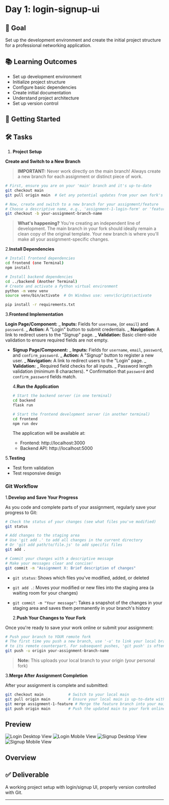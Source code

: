 # Day 1: login-signup-ui

## 🎯 Goal

Set up the development environment and create the initial project structure for a professional networking application.

## 📚 Learning Outcomes

- Set up development environment
- Initialize project structure
- Configure basic dependencies
- Create initial documentation
- Understand project architecture
- Set up version control

## 🚀 Getting Started

## 🛠️ Tasks

1. **Project Setup**

**Create and Switch to a New Branch**

> **IMPORTANT:** Never work directly on the main branch! Always create a new branch for each assignment or distinct piece of work.

```bash
# First, ensure you are on your 'main' branch and it's up-to-date
git checkout main
git pull origin main  # Get any potential updates from your own fork's main

# Now, create and switch to a new branch for your assignment/feature
# Choose a descriptive name, e.g., 'assignment-1-login-form' or 'feature-user-profile'
git checkout -b your-assignment-branch-name
```

> **What's happening?** You're creating an independent line of development. The main branch in your fork should ideally remain a clean copy of the original template. Your new branch is where you'll make all your assignment-specific changes.


2.**Install Dependencies**

```bash
# Install frontend dependencies
cd frontend (one Terminal)
npm install

# Install backend dependencies
cd ../backend (Another Terminal)
# Create and activate a Python virtual environment
python -m venv venv
source venv/bin/activate  # On Windows use: venv\Scripts\activate

pip install -r requirements.txt
```

3.**Frontend Implementation**

**Login Page/Component:**
_ **Inputs:** Fields for `username`, (or `email`) and `password`.
_ **Action:** A "Login" button to submit credentials.
_ **Navigation:** A link to redirect users to the "Signup" page.
_ **Validation:** Basic client-side validation to ensure required fields are not empty.

- **Signup Page/Component:**
  _ **Inputs:** Fields for `username`, `email`, `password`, and `confirm_password`.
  _ **Action:** A "Signup" button to register a new user.
  _ **Navigation:** A link to redirect users to the "Login" page.
  _ **Validation:**
  _ Required field checks for all inputs.
  _ Password length validation (minimum 8 characters). \* Confirmation that `password` and `confirm_password` fields match.

  4.**Run the Application**

  ```bash
  # Start the backend server (in one terminal)
  cd backend
  flask run

  # Start the frontend development server (in another terminal)
  cd frontend
  npm run dev
  ```

  The application will be available at:

  - Frontend: http://localhost:3000
  - Backend API: http://localhost:5000

 5.**Testing**

  - Test form validation
  - Test responsive design

### Git Workflow

1.**Develop and Save Your Progress**

As you code and complete parts of your assignment, regularly save your progress to Git:

```bash
# Check the status of your changes (see what files you've modified)
git status

# Add changes to the staging area
# Use 'git add .' to add all changes in the current directory
# Or 'git add path/to/file.js' to add specific files
git add .

# Commit your changes with a descriptive message
# Make your messages clear and concise!
git commit -m "Assignment X: Brief description of changes"
```

- `git status`: Shows which files you've modified, added, or deleted
- `git add .`: Moves your modified or new files into the staging area (a waiting room for your changes)
- `git commit -m "Your message"`: Takes a snapshot of the changes in your staging area and saves them permanently in your branch's history

  2.**Push Your Changes to Your Fork**

Once you're ready to save your work online or submit your assignment:

```bash
# Push your branch to YOUR remote fork
# The first time you push a new branch, use '-u' to link your local branch
# to its remote counterpart. For subsequent pushes, 'git push' is often enough
git push -u origin your-assignment-branch-name
```

> **Note:** This uploads your local branch to your origin (your personal fork)

3.**Merge After Assignment Completion**

After your assignment is complete and submitted:

```bash
git checkout main           # Switch to your local main
git pull origin main        # Ensure your local main is up-to-date with your remote main
git merge assignment-1-feature # Merge the feature branch into your main
git push origin main        # Push the updated main to your fork online
```

## Preview

![Login Desktop View](login-desk.png)
![Login Mobile View](login-mobile.png)
![Signup Desktop View](signup-desk.png)
![Signup Mobile View](sugnup-mobile.png)

## Overview

## ✅ Deliverable

A working project setup with login/signup UI, properly version controlled with Git.

---

